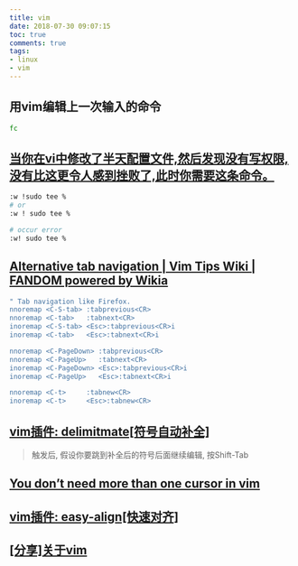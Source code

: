 ```yaml
---
title: vim
date: 2018-07-30 09:07:15
toc: true
comments: true
tags:
- linux
- vim
---
```



## 用vim编辑上一次输入的命令
```sh
fc 
```

## [当你在vi中修改了半天配置文件,然后发现没有写权限,没有比这更令人感到挫败了,此时你需要这条命令。](http://mingxinglai.com/cn/2012/08/you-had-better-know-instruction/)
```sh
:w !sudo tee %
# or
:w ! sudo tee %

# occur error 
:w! sudo tee %
```

## [Alternative tab navigation | Vim Tips Wiki | FANDOM powered by Wikia](http://vim.wikia.com/wiki/Alternative_tab_navigation)
```sh
" Tab navigation like Firefox.
nnoremap <C-S-tab> :tabprevious<CR>
nnoremap <C-tab>   :tabnext<CR>
inoremap <C-S-tab> <Esc>:tabprevious<CR>i
inoremap <C-tab>   <Esc>:tabnext<CR>i

nnoremap <C-PageDown> :tabprevious<CR>
nnoremap <C-PageUp>   :tabnext<CR>
inoremap <C-PageDown> <Esc>:tabprevious<CR>i
inoremap <C-PageUp>   <Esc>:tabnext<CR>i

nnoremap <C-t>     :tabnew<CR>
inoremap <C-t>     <Esc>:tabnew<CR>

```


## [vim插件: delimitmate[符号自动补全] ](http://www.wklken.me/posts/2015/06/07/vim-plugin-delimitmate.html)
> 触发后, 假设你要跳到补全后的符号后面继续编辑, 按Shift-Tab

## [You don’t need more than one cursor in vim](https://medium.com/@schtoeffel/you-don-t-need-more-than-one-cursor-in-vim-2c44117d51db)

## [vim插件: easy-align[快速对齐] ](http://www.wklken.me/posts/2015/06/07/vim-plugin-easyalign.html)
## [[分享]关于vim ](http://www.wklken.me/posts/2016/07/24/about-vim.html)